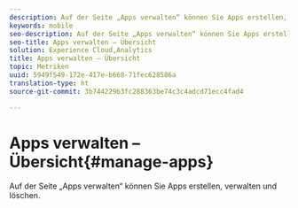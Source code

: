 ```yaml
---
description: Auf der Seite „Apps verwalten“ können Sie Apps erstellen, verwalten und löschen.
keywords: mobile
seo-description: Auf der Seite „Apps verwalten“ können Sie Apps erstellen, verwalten und löschen.
seo-title: Apps verwalten – Übersicht
solution: Experience Cloud,Analytics
title: Apps verwalten – Übersicht
topic: Metriken
uuid: 5949f549-172e-417e-b668-71fec628586a
translation-type: ht
source-git-commit: 3b744229b3fc288363be74c3c4adcd71ecc4fad4

---
```



# Apps verwalten – Übersicht{#manage-apps}

Auf der Seite „Apps verwalten“ können Sie Apps erstellen, verwalten und löschen.
